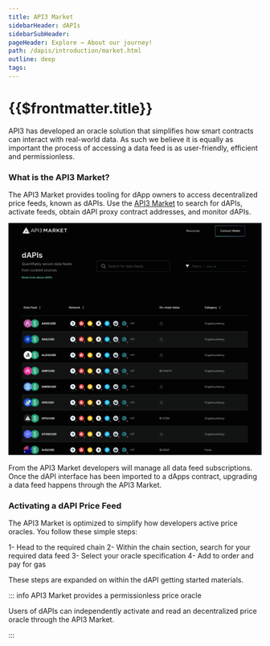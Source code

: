 ```yaml
---
title: API3 Market
sidebarHeader: dAPIs
sidebarSubHeader:
pageHeader: Explore → About our journey!
path: /dapis/introduction/market.html
outline: deep
tags:
---
```


<PageHeader/>

# {{$frontmatter.title}}

API3 has developed an oracle solution that simplifies how smart contracts can
interact with real-world data. As such we believe it is equally as important the
process of accessing a data feed is as user-friendly, efficient and
permissionless.

### What is the API3 Market?

The API3 Market provides tooling for dApp owners to access decentralized price
feeds, known as dAPIs. Use the [API3 Market](https://market.api3.org) to search
for dAPIs, activate feeds, obtain dAPI proxy contract addresses, and monitor
dAPIs.

<img src="../assets/images/API3_market_march2023_v1.png" style="width:1200px">

From the API3 Market developers will manage all data feed subscriptions. Once
the dAPI interface has been imported to a dApps contract, upgrading a data feed
happens through the API3 Market.

### Activating a dAPI Price Feed

The API3 Market is optimized to simplify how developers active price oracles.
You follow these simple steps:

1- Head to the required chain 2- Within the chain section, search for your
required data feed 3- Select your oracle specification 4- Add to order and pay
for gas

These steps are expanded on within the dAPI getting started materials.

::: info API3 Market provides a permissionless price oracle

Users of dAPIs can independently activate and read an decentralized price oracle
through the API3 Market.

:::

<!--### Get started with self-funded dAPIs

Currently, self-funded dAPIs can be accessed through a quick and simple process:

1. Explore and select your data feed
2. Fund a sponsor wallet
3. Access data feed through a proxy

<img src="../assets/images/self_funded_market_process_notext.png" style="width:500px">

Self-funded data feeds are currently accessible at the
[API3 Market](https://market.api3.org), with managed data feeds launching in the
coming months.

While the API3 Market UI is intuitive, follow this
[simple guide](/dapis/guides/subscribing-self-funded-dapis/) to sponsor,
activate and read a self-funded dAPI.-->

